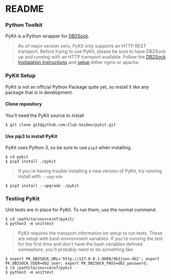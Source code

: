 # README

### Python Toolkit

PyKit is a Python wrapper for [DB2Sock](https://bitbucket.org/litmis/db2sock).

> As of major version zero, PyKit only supports an HTTP REST transport. Before
trying to use PyKit, please be sure to have DB2Sock up and running with an HTTP
transport available. Follow the
[DB2Sock Instlalation Instructions](https://bitbucket.org/litmis/db2sock#markdown-header-yips-pre-compiled-test-vesion)
and
[setup](https://bitbucket.org/litmis/db2sock/src/8361279737df4f9a7cffe02fa164ad21f1d0c2b0/toolkit/fastcgi/?at=master)
either nginx or apache.

### PyKit Setup

PyKit is not an official Python Package quite yet, so install it like any
package that is in development.

#### Clone repository

You'll need the PyKit source to install

```commandline
$ git clone git@github.com:Club-Seiden/pykit.git
```

#### Use pip3 to install PyKit

PyKit uses Python 3, so be sure to use `pip3` when installing.

```commandline
$ cd pykit
$ pip3 install ./pykit
```

> If you're having trouble installing a new version of PyKit, try running
install with `--upgrade`

```commandline
$ pip3 install --upgrade ./pykit
```

### Testing PyKit

Unit tests are in place for PyKit. To run them, use the normal command.

```commandline
$ cd /path/to/source/of/pykit/
$ python3 -m unittest
```

> PyKit requires the transport information be setup to run tests. These are
setup with bash environment variables. If you're running the test for the 
first time and don't have the bash variables defined somewhere, you'll
probably need to do something like:

```commandline
$ export PK_DB2SOCK_URL='http://127.0.0.1:8088/db2json.db2'; export PK_DB2SOCK_USER=db2_user; export PK_DB2SOCK_PASS=db2_password;
$ cd /path/to/source/of/pykit
$ python3 -m unittest
```
